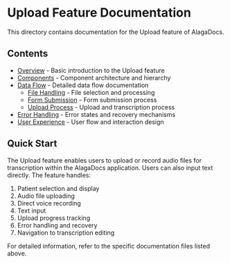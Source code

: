 
# Upload Feature Documentation

This directory contains documentation for the Upload feature of AlagaDocs.

## Contents

- [Overview](./overview.md) - Basic introduction to the Upload feature
- [Components](./components.md) - Component architecture and hierarchy
- [Data Flow](./data-flow/README.md) - Detailed data flow documentation
  - [File Handling](./data-flow/file-handling.md) - File selection and processing
  - [Form Submission](./data-flow/form-submission.md) - Form submission process
  - [Upload Process](./data-flow/upload-process.md) - Upload and transcription process
- [Error Handling](./error-handling.md) - Error states and recovery mechanisms
- [User Experience](./user-experience.md) - User flow and interaction design

## Quick Start

The Upload feature enables users to upload or record audio files for transcription within the AlagaDocs application. Users can also input text directly. The feature handles:

1. Patient selection and display
2. Audio file uploading
3. Direct voice recording
4. Text input
5. Upload progress tracking
6. Error handling and recovery
7. Navigation to transcription editing

For detailed information, refer to the specific documentation files listed above.
